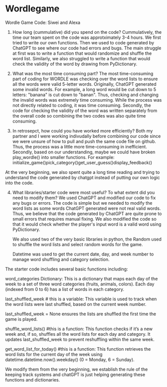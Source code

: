 # Wordlegame
Wordle Game Code: Siwei and Alexa

1. How long (cummulative) did you spend on the code?
   Cummulatively, the time our team spent on the code was approtximately 3-4 hours. We first tried to write our own functions. Then we used to code generated by ChatGPT to see where our code had errors and bugs. The main struggle at first was to write a function that would randomize and shuffle the word list. Similarly, we also struggled to write a function that would check the validity of the word by drawing from PyDictionary. 

2. What was the most time consuming part?
   The most time-consuming part of coding for WORDLE was checking over the word lists to ensure all the words were valid 5-letter words. Originally, ChatGPT generated some invalid words. For example, a long word would be cut down to 5 letters: "banana" is cut down to "banan". Thus, checking and changing the invalid words was extremely time consuming. While the process was not directly related to coding, it was time consuming. Secondly, the code for checking the validity of the word was written separately from the overall code so combining the two codes was also quite time consuming.

3. In retrosepct, how could you have worked more efficiently?
   Both my partner and I were working indivudally before combining our code since we were unsure of how to pull and push the same code file on github. Thus, the process was a little more time-consuming in inefficient.
   Secondly, based on our understanding, maybe we could have broken play_wordle() into smaller functions. For example: 
      initialize_game()pick_category()get_user_guess()display_feedback()

At the very beginning, we also spent quite a long time reading and trying to understand the code generated by chatgpt instead of putting our own logic into the code.

4. What libraries/starter code were most useful? To what extent did you need to modify them?
   We used ChatGPT and modified our code to fix any bugs or errors. The code is simple but we needed to modify the word lists as some words ChatGPT generated were not real valid words. Thus, we believe that the code generated by ChatGPT are quite prone to small errors that requires manual fixing. We also modified the code so that it would check whether the player's input word is a valid word using PyDictionary.
   
   We also used two of the very basic libraries in python, the Random used to shuffle the word lists and select random words for the game.

   Datetime was used to get the current date, day, and week number to manage word shuffling and category selection.

The starter code includes several basic functions including:

word_categories Dictionary:
This is a dictionary that maps each day of the week to a set of three word categories (fruits, animals, colors).
Each day (indexed from 0 to 6) has a list of words in each category.

last_shuffled_week # this is a variable:
This variable is used to track when the word lists were last shuffled, based on the current week number.

last_shuffled_week = None 
ensures the lists are shuffled the first time the game is played.

shuffle_word_lists() #this is a function:
This function checks if it’s a new week and, if so, shuffles all the word lists for each day and category. It updates last_shuffled_week to prevent reshuffling within the same week.

get_word_list_for_today() #this is a function:
This function retrieves the word lists for the current day of the week using datetime.datetime.now().weekday() (0 = Monday, 6 = Sunday).

We modify them from the very beginning, we establish the rule of the keeping track systems and chatGPT is just helping generating these functions and dictionaries.

